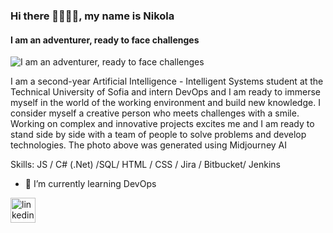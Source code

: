 
<!--
**Griwin1/Griwin1** is a ✨ _special_ ✨ repository because its `README.md` (this file) appears on your GitHub profile.

Here are some ideas to get you started:

- 🔭 I’m currently working on ...
- 🌱 I’m currently learning ...
- 👯 I’m looking to collaborate on ...
- 🤔 I’m looking for help with ...
- 💬 Ask me about ...
- 📫 How to reach me: ...
- 😄 Pronouns: ...
- ⚡ Fun fact: ...
-->
 ### Hi there 👋👨🏻‍💻, my name is Nikola 
#### I am an adventurer, ready to face challenges
![I am an adventurer, ready to face challenges](https://cdn.discordapp.com/attachments/267681498021363712/1113372827781963827/Papa_Void_cybernetic_programmer_octane_render_futuristic_realis_26c80767-3bfd-4f84-b172-411b89dfc548_1.png)

I am a second-year Artificial Intelligence - Intelligent Systems student at the Technical University of Sofia and intern DevOps and I am ready to immerse myself in the world of the working environment and build new knowledge.
I consider myself a creative person who meets challenges with a smile. Working on complex and innovative projects excites me and I am ready to stand side by side with
a team of people to solve problems and develop technologies.
Тhe photo above was generated using Midjourney AI

Skills: JS / C# (.Net) /SQL/ HTML / CSS / Jira / Bitbucket/ Jenkins

- 🌱 I’m currently learning DevOps 


[<img src='https://cdn.jsdelivr.net/npm/simple-icons@3.0.1/icons/linkedin.svg' alt='linkedin' height='40'>](https://www.linkedin.com/in/nikola-orlovski-7b3257221/)  

